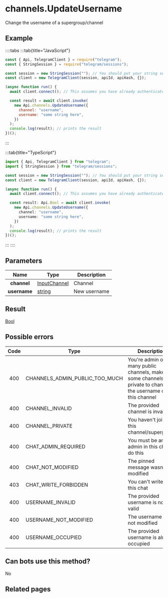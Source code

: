 # channels.UpdateUsername

Change the username of a supergroup/channel

## Example

::::tabs
:::tab{title="JavaScript"}

```js
const { Api, TelegramClient } = require("telegram");
const { StringSession } = require("telegram/sessions");

const session = new StringSession(""); // You should put your string session here
const client = new TelegramClient(session, apiId, apiHash, {});

(async function run() {
  await client.connect(); // This assumes you have already authenticated with .start()

  const result = await client.invoke(
    new Api.channels.UpdateUsername({
      channel: "username",
      username: "some string here",
    })
  );
  console.log(result); // prints the result
})();
```

:::

:::tab{title="TypeScript"}

```ts
import { Api, TelegramClient } from "telegram";
import { StringSession } from "telegram/sessions";

const session = new StringSession(""); // You should put your string session here
const client = new TelegramClient(session, apiId, apiHash, {});

(async function run() {
  await client.connect(); // This assumes you have already authenticated with .start()

  const result: Api.Bool = await client.invoke(
    new Api.channels.UpdateUsername({
      channel: "username",
      username: "some string here",
    })
  );
  console.log(result); // prints the result
})();
```

:::
::::

## Parameters

|     Name     | Type                                                        | Description  |
| :----------: | ----------------------------------------------------------- | ------------ |
| **channel**  | [InputChannel](https://core.telegram.org/type/InputChannel) | Channel      |
| **username** | [string](https://core.telegram.org/type/string)             | New username |

## Result

[Bool](https://core.telegram.org/type/Bool)

## Possible errors

| Code | Type                           | Description                                                                                                 |
| :--: | ------------------------------ | ----------------------------------------------------------------------------------------------------------- |
| 400  | CHANNELS_ADMIN_PUBLIC_TOO_MUCH | You're admin of too many public channels, make some channels private to change the username of this channel |
| 400  | CHANNEL_INVALID                | The provided channel is invalid                                                                             |
| 400  | CHANNEL_PRIVATE                | You haven't joined this channel/supergroup                                                                  |
| 400  | CHAT_ADMIN_REQUIRED            | You must be an admin in this chat to do this                                                                |
| 400  | CHAT_NOT_MODIFIED              | The pinned message wasn't modified                                                                          |
| 403  | CHAT_WRITE_FORBIDDEN           | You can't write in this chat                                                                                |
| 400  | USERNAME_INVALID               | The provided username is not valid                                                                          |
| 400  | USERNAME_NOT_MODIFIED          | The username was not modified                                                                               |
| 400  | USERNAME_OCCUPIED              | The provided username is already occupied                                                                   |

## Can bots use this method?

No

## Related pages
